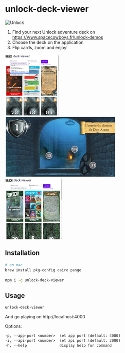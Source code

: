 # unlock-deck-viewer

![Unlock](https://images-fr-cdn.asmodee.com/eu-central-1/filer_public/df/e3/dfe325d8-c061-4d68-9dbf-3e824e8f71e9/unlock_logo_940x400-02.png)

1. Find your next Unlock adventure deck on https://www.spacecowboys.fr/unlock-demos
2. Choose the deck on the application
3. Flip cards, zoom and enjoy!

<img src="screenshot-01.png" height="200"> <img src="screenshot-02.png" height="200"> <img src="screenshot-03.png" height="200">


## Installation

```bash
# on mac
brew install pkg-config cairo pango

npm i -g unlock-deck-viewer
```

## Usage

```bash
unlock-deck-viewer
```

And go playing on http://localhost:4000

Options:
```
-p, --app-port <number>  set app port (default: 4000)
-i, --api-port <number>  set api port (default: 3000)
-h, --help               display help for command
```
